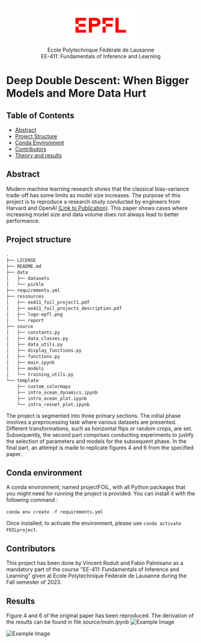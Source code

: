 <div align="center">
<img src="./ressources/logo-epfl.png" alt="Example Image" width="192" height="108">
</div>

<div align="center">
Ecole Polytechnique Fédérale de Lausanne
</div> 
<div align="center">
EE-411: Fundamentals of Inference and Learning
</div> 

# Deep Double Descent: When Bigger Models and More Data Hurt

## Table of Contents

- [Abstract](#abstract)
- [Project Structure](#project-structure)
- [Conda Environment](#conda-environment)
- [Contributors](#contributors)
- [Theory and results](#theory-and-results)

## Abstract 

Modern machine learning research shows that the classical bias-variance trade-off has some limits as model size increases. The purpose of this project is to reproduce a research study conducted by engineers from Harvard and OpenAI [(Link to Publication)](https://arxiv.org/abs/1912.02292). This paper shows cases where increasing model size and data volume does not always lead to better performance.

## Project structure
```
.
├── LICENSE
├── README.md
├── data
│   ├── datasets
│   └── pickle
├── requirements.yml
├── ressources
│   ├── ee411_foil_project1.pdf
│   ├── ee411_foil_projects_description.pdf
│   ├── logo-epfl.png
│   └── report
├── source
│   ├── constants.py
│   ├── data_classes.py
│   ├── data_utils.py
│   ├── display_functions.py
│   ├── functions.py
│   ├── main.ipynb
│   ├── models
│   └── training_utils.py
└── template
    ├── custom_colormaps
    ├── intro_ocean_dynamics.ipynb
    ├── intro_ocean_plot.ipynb
    └── intro_resnet_plot.ipynb
```

The project is segmented into three primary sections. The initial phase involves a preprocessing task where various datasets are presented. Different transformations, such as horizontal flips or random crops, are set. Subsequently, the second part comprises conducting experiments to justify the selection of parameters and models for the subsequent phase. In the final part, an attempt is made to replicate figures 4 and 6 from the specified paper.

## Conda environment
A conda environment, named projectFOIL, with all Python packages that you might need for running the project is provided. You can install it with the following command : 

`conda env create -f requirements.yml`

Once installed, to activate the environment, please use `conda activate FOILproject`. 


## Contributors
This project has been done by Vincent Roduit and Fabio Palmisano as a mandatory part of the course "EE-411: Fundamentals of Inference and Learning" given at Ecole Polytechnique Fédérale de Lausanne during the Fall semester of 2023.

## Results
Figure 4 and 6 of the original paper has been reproduced. The derivation of the results can be found in file *source/main.ipynb*
<img src="./ressources/report/img/fig4_test_error.png" alt="Example Image" width="192" height="108">
</div>
<img src="./ressources/report/img/fig4_train_error.png" alt="Example Image" width="192" height="108">
</div>
